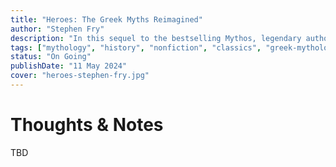 ```yaml
---
title: "Heroes: The Greek Myths Reimagined"
author: "Stephen Fry"
description: "In this sequel to the bestselling Mythos, legendary author and actor Stephen Fry moves from the exploits of the Olympian gods to the deeds of mortal heroes."
tags: ["mythology", "history", "nonfiction", "classics", "greek-mythology"]
status: "On Going"
publishDate: "11 May 2024"
cover: "heroes-stephen-fry.jpg"
---
```


# Thoughts & Notes

TBD
